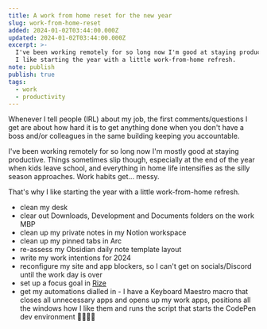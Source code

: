 ```yaml
---
title: A work from home reset for the new year
slug: work-from-home-reset
added: 2024-01-02T03:44:00.000Z
updated: 2024-01-02T03:44:00.000Z
excerpt: >-
  I've been working remotely for so long now I'm good at staying productive, but
  I like starting the year with a little work-from-home refresh.
note: publish
publish: true
tags:
  - work
  - productivity
---
```


Whenever I tell people (IRL) about my job, the first comments/questions I get are about how hard it is to get anything done when you don't have a boss and/or colleagues in the same building keeping you accountable.

I've been working remotely for so long now I'm mostly good at staying productive. Things sometimes slip though, especially at the end of the year when kids leave school, and everything in home life intensifies as the silly season approaches. Work habits get... messy.

That's why I like starting the year with a little work-from-home refresh. 

- clean my desk
- clear out Downloads, Development and Documents folders on the work MBP
- clean up my private notes in my Notion workspace
- clean up my pinned tabs in Arc
- re-assess my Obsidian daily note template layout
- write my work intentions for 2024
- reconfigure my site and app blockers, so I can't get on socials/Discord until the work day is over
- set up a focus goal in [Rize](https://rize.io/)
- get my automations dialled in - I have a Keyboard Maestro macro that closes all unnecessary apps and opens up my work apps, positions all the windows how I like them and runs the script that starts the CodePen dev environment 👌🏼👌🏼
